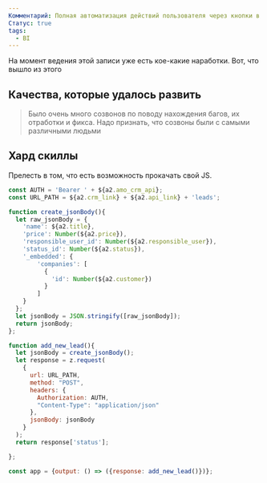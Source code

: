 ```yaml
---
Комментарий: Полная автоматизация действий пользователя через кнопки в дашборде
Статус: true
tags:
  - BI
---
```

На момент ведения этой записи уже есть кое-какие наработки. Вот, что вышло из этого
## Качества, которые удалось развить
> Было очень много созвонов по поводу нахождения багов, их отработки и фикса. Надо признать, что созвоны были с самыми различными людьми 

## Хард скиллы

Прелесть в том, что есть возможность прокачать свой JS. 
```javascript
const AUTH = 'Bearer ' + ${a2.amo_crm_api};
const URL_PATH = ${a2.crm_link} + ${a2.api_link} + 'leads';

function create_jsonBody(){
  let raw_jsonBody = {
    'name': ${a2.title},
    'price': Number(${a2.price}),
    'responsible_user_id': Number(${a2.responsible_user}),
    'status_id': Number(${a2.status}),
    '_embedded': {
        'companies': [
          {
            'id': Number(${a2.customer})
          }
        ]
    }
  };
  let jsonBody = JSON.stringify([raw_jsonBody]);
  return jsonBody;
};

function add_new_lead(){
  let jsonBody = create_jsonBody();
  let response = z.request(
    {
      url: URL_PATH,
      method: "POST",
      headers: {
        Authorization: AUTH,
        "Content-Type": "application/json"
      },
      jsonBody: jsonBody
    }
  );
  return response['status'];

};

const app = {output: () => ({response: add_new_lead()})};
```
